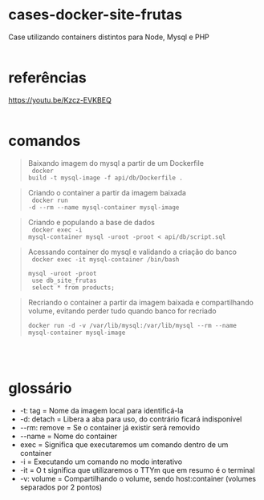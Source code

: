 # cases-docker-site-frutas
Case utilizando containers distintos para Node, Mysql e PHP
<br><br>

# referências
https://youtu.be/Kzcz-EVKBEQ
<br><br>

# comandos
> Baixando imagem do mysql a partir de um Dockerfile <br>
    <code>
    docker build -t mysql-image -f api/db/Dockerfile .
    </code>

> Criando o container a partir da imagem baixada <br>
    <code>
    docker run -d --rm --name mysql-container mysql-image
    </code>

> Criando e populando a base de dados <br>
    <code>
    docker exec -i mysql-container mysql -uroot -proot < api/db/script.sql
    </code>

> Acessando container do mysql e validando a criação do banco <br>
    <code>
    docker exec -it mysql-container /bin/bash
    </code>
    <br>
    <code>
    mysql -uroot -proot
    </code>
    <br>
    <code>
    use db_site_frutas
    </code>
    <br>
    <code>
    select * from products;
    </code>

> Recriando o container a partir da imagem baixada e compartilhando volume, evitando perder tudo quando banco for recriado <br>
    <code>
    docker run -d -v /var/lib/mysql:/var/lib/mysql --rm --name mysql-container mysql-image 
    </code>


<br><br>
# glossário
- -t: tag = Nome da imagem local para identificá-la
- -d: detach = Libera a aba para uso, do contrário ficará indisponível
- --rm: remove = Se o container já existir será removido 
- --name = Nome do container
- exec = Significa que executaremos um comando dentro de um container
- -i = Executando um comando no modo interativo
- -it = O t significa que utilizaremos o TTYm que em resumo é o terminal
- -v: volume = Compartilhando o volume, sendo host:container (volumes separados por 2 pontos)
